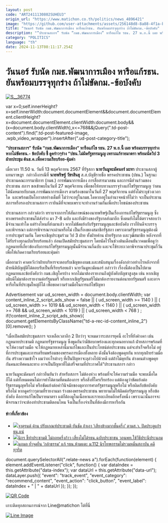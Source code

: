 ```yaml
---
layout: post
code: "ART2411130802SUHEU3"
origin_url: "https://www.matichon.co.th/politics/news_4896421"
image: "https://github.com/user-attachments/assets/256148d8-8a88-4f1a-bf49-9f4307ea2cee"
title: "วันนอร์ รับนัด กมธ.พัฒนาการเมือง หารือแก้รธน. ยันพร้อมบรรจุทุกร่าง ถ้าไม่ขัดกม.-ข้อบังคับ"
description: "“ประธานสภาฯ​” รับนัด​ “กมธ.พัฒนาการเมือง“ หารือแก้ไข รธน. 27 พ.ย.นี้ เผย​ พร้อมบรรจุทุกร่างหากไม่ขัดรธน.​- ข้อบังคับ​ ชี้​ ดูคร่าวๆร่าง “ปชน.​ไม่ผิดรัฐธรรมนูญ"
category: "POLITICS"
language: "th"
date: 2024-11-13T08:11:17.254Z
---
```


# วันนอร์ รับนัด กมธ.พัฒนาการเมือง หารือแก้รธน. ยันพร้อมบรรจุทุกร่าง ถ้าไม่ขัดกม.-ข้อบังคับ

[![](https://www.matichon.co.th/wp-content/uploads/2024/11/S__36774.jpg "S__36774")](https://www.matichon.co.th/wp-content/uploads/2024/11/S__36774.jpg)

var x=0;self.innerHeight?x=self.innerWidth:document.documentElement&&document.documentElement.clientHeight?x=document.documentElement.clientWidth:document.body&&(x=document.body.clientWidth),x<=768&&jQuery(".td-post-content").find(".td-post-featured-image, .wpb\_video\_wrapper").insertAfter(".ud-post-category-title");

**“ประธานสภาฯ​” รับนัด​ “กมธ.พัฒนาการเมือง“ หารือแก้ไข รธน. 27 พ.ย.นี้ เผย​ พร้อมบรรจุทุกร่างหากไม่ขัดรธน.​- ข้อบังคับ​ ชี้​ ดูคร่าวๆร่าง “ปชน.​ไม่ผิดรัฐธรรมนูญ เพราะแก้รายมาตรา​ พร้อมนัดวิป​ 3 ฝ่าย​ประชุม ต้น​ ธ.ค.เพื่อความเรียบร้อย-คุ้มค่า​**

เมื่อเวลา 11.50 น. วันที่ 13 พฤศจิกายน 2567 ที่รัฐสภา **นายวันมูหะมัดนอร์ มะทา** ประธาน​สภาผู้แทนราษฎร ​ กล่าวถึงกรณีที่ **นายพริษฐ์ วัชรสินธุ** ส.ส.บัญชีรายชื่อ พรรคประชาชน (ปชน.)​ ในฐานะประธานคณะกรรมาธิการ (กมธ.) การพัฒนาการเมือง การสื่อสารมวลชน และการมีส่วนร่วมของประชาชน​ สภาฯ ขอเข้าพบในวันที่​ 27 พฤศจิกายน เพื่อขอให้ทบทวนบรรจุร่างแก้ไข​รัฐธรรมนูญ​ ว่า​ ตนได้นัดหมายกับกมธ.การพัฒนาการเมืองฯ​ ตามร้องขอมา​ในวันที่​ 27 พฤศจิกายน แต่ยังไม่ระบุช่วงเวลาใด ​ ​และพร้อมเปิดโอกาสอย่างเต็มที่​ ไม่ว่าจะอยู่ในกมธ.ใด​ หากอยู่ในอำนาจหน้าที่ไม่ว่า จะเป็นประธานสภาฯหรือรองประธานสภาฯ เรายินดีที่จะพบ​ เพราะจะทำงานร่วมกันเพื่อประโยชน์ของประชาชน​

ประธานสภาฯ​ กล่าวต่อว่า​ ทราบจากการให้สัมภาษณ์ของนายพริษฐ์​ เป็นเรื่องการแก้ไขรัฐธรรมนูญ​ ซึ่งทางพรรคประชาชนได้ส่งร่าง มา​ 7-8 ฉบับ และยังมีร่างของรัฐบาลส่งมาอีก​ ซึ่งตนยังไม่ได้ตรวจสอบว่า มีจำนวนเท่าใด แต่ร่างไหนที่ส่งมาแล้ว หากไม่ขัดแย้งกับรัฐธรรมนูญและข้อบังคับ เราก็ยินดีจะบรรจุและพิจารณา แต่การพิจารณาจะผ่านหรือไม่​ เป็นเรื่องของสมาชิกรัฐสภา เพราะตามรัฐธรรมนูญต้องมีการประชุมร่วมกัน​ โดยจะเชิญประชุมร่วม วิป​ 3 ฝ่าย​ ทั้งฝ่ายค้าน ฝ่ายรัฐบาล และวุฒิสมาชิก หลังจากที่ได้รับร่างทุกฉบับเรียบร้อยแล้ว ก่อนเปิดสมัยประชุมสภาฯ โดยนัดไว้ในช่วงต้นเดือนธันวาคมเพื่อดูว่ากฎหมายที่เกี่ยวข้องกับการแก้ไขรัฐธรรมนูญนั้นมีจำนวนกี่ฉบับ และจะใช้ระยะเวลาพิจารณาประชุมกี่วัน เพื่อให้เกิดความเรียบร้อยและคุ้มค่า

เมื่อถามว่า คาดหวังว่าฝ่ายบริหารจะตอบรับเชิญของกมธ.และสนับสนุนเรื่องดังกล่าวอย่างไร​ หลังจากที่ฝ่ายนิติบัญญัติได้ตอบรับเป็นที่เรียบร้อยแล้ว​ นายวันมูหะมัดนอร์ กล่าวว่า เรื่องนี้ต้องเป็นไปตามกฎหมายและข้อบังคับว่า กมธ.เชิญใครบ้าง หากไม่มาต้องรายงานถึงผู้บังคับบัญชาสูงสุด​ เช่น หากเชิญอธิบดีไม่มาต้องรายงานต่อรัฐมนตรี หรือหากเชิญรัฐมนตรีไม่มาต้องรายงานต่อนายกรัฐมนตรี​ และอาจหารือในที่ประชุมใหญ่ก็ได้ เพื่อขอความร่วมมือในการแก้ไขปัญหา​

Advertisement var ud\_screen\_width = document.body.clientWidth; var content\_inline\_2\_script\_ads\_show = false || ( ud\_screen\_width >= 1140 ) || ( ud\_screen\_width >= 1019 && ud\_screen\_width < 1140 ) || ( ud\_screen\_width >= 768 && ud\_screen\_width < 1019 ) || ( ud\_screen\_width < 768 ) ; if(!content\_inline\_2\_script\_ads\_show){ document.getElementsByClassName("td-a-rec-id-content\_inline\_2")\[0\].remove(); }

“เมื่อเปิดสมัยประชุมสภาฯ จะเหลือเวลาอีก 2 ปีกว่าๆ จะหมดวาระสภาฯยุคนี้ อะไรที่ยังค้างคา​ เช่น​ กฎหมายประชามติ กฎหมายรัฐธรรมนูญ ซึ่งพูดกันว่ามีข้อบกพร่อง​ และทุกคนอยากแก้ ฝ่ายสภาฯพร้อมที่จะให้ความร่วมมือ จะให้กฎหมายเหล่านี้มาแก้ไขและเป็นประโยชน์ต่อประชาชน แต่จะสำเร็จหรือไม่ อยู่ที่การประชุมและการเตรียมพร้อมของพรรคการเมืองทั้งหลาย ดังนั้นจึงต้องพูดคุยกัน หากทุกฝ่ายร่วมมือกัน สร้างความเข้าใจ ผมว่าอะไรต่างๆ ที่เป็นปัญหาจะลุล่วงไปด้วยดี แต่ถ้าไม่คุยกัน ต่างคนต่างพูดคุยกันคนละทิศคนละทาง อาจเป็นปัญหาที่ไม่เสร็จตามที่ประกาศได้​“ประธานสภาฯ กล่าว

นายวันมูหะมัดนอร์ กล่าวยืนยันว่า สำหรับสภาฯ ไม่ต้องห่วง พร้อมที่จะให้ความร่วมมือ จะพบเมื่อใดก็ได้ แต่ทั้งหมดตนไม่อาจทำได้ตามที่ตนต้องการ หรือสิ่งที่ใครเรียกร้อง แต่ต้องดูว่าขัดแย้งต่อรัฐธรรมนูญ​หรือไม่​ หรือขัดแย้งต่อคำวินิจฉัยของตุลาการศาลรัฐธรรมนูญหรือไม่ หรือผิดกับข้อบังคับหรือไม่ หากดูคร่าวๆตามที่รายงานมา ร่างของพรรคประชาชน พยายามไม่ให้ผิดต่อรัฐธรรมนูญ หรือข้อบังคับ คือการแก้ไขเป็นรายมาตรา แต่ก็ต้องดูในเนื้อหาและรายละเอียดอีกครั้งหนึ่ง เพราะฉะนั้นอาจจะพิจารณาว่าจะต้องทำประชามติตอนไหน จึงเป็นเรื่องจำเป็นที่ต้องมีการหารือกัน

#### ข่าวที่เกี่ยวข้อง

*   [![](https://www.matichon.co.th/wp-content/uploads/2024/11/00001088.jpg)จาตุรนต์ ค้าน ปรับเกณฑ์ประชามติ ยันชัด ถ้าเอา ‘เสียงข้างมากชั้นครึ่ง’ ตามส.ว. ปิดประตูแก้รธน.แน่](https://www.matichon.co.th/politics/news_4895689) 
*   [![](https://www.matichon.co.th/wp-content/uploads/2024/11/b108.jpg)นิกร ชี้ทำประชามติ ไม่ถอยครึ่งก้าว เสี่ยงไม่ได้รธน.ฉบับประชาชน วอนพท.ใช้วีธีประนีประนอม](https://www.matichon.co.th/politics/news_4891008)
*   [![](https://www.matichon.co.th/wp-content/uploads/2024/11/นฤมล-กล้าธรรม.jpg)นฤมล ย้ำจุดยืน ‘กล้าธรรม’ แก้ รธน.ห้ามแตะ ม.112 นิรโทษกรรมไม่รวมหมิ่นสถาบัน คดีทุจริต](https://www.matichon.co.th/politics/news_4887229)

document.querySelectorAll(".relate-news a").forEach(function(element) { element.addEventListener("click", function() { var dataIndex = this.getAttribute("data-index"); var dataUrl = this.getAttribute("data-url"); dataLayer.push({ "event": "track\_event", "event\_category": "recommend\_content", "event\_action": "click\_button", "event\_label": dataIndex + " | " + dataUrl }); }); });

[![QR Code](https://www.matichon.co.th/wp-content/uploads/2023/07/wob1371z.jpg)](https://lin.ee/ht0nDxX)

เกาะติดทุกสถานการณ์จาก Line@matichon ได้ที่นี่

[![Line Image](https://www.matichon.co.th/wp-content/uploads/2023/07/th.png)](https://lin.ee/ht0nDxX)